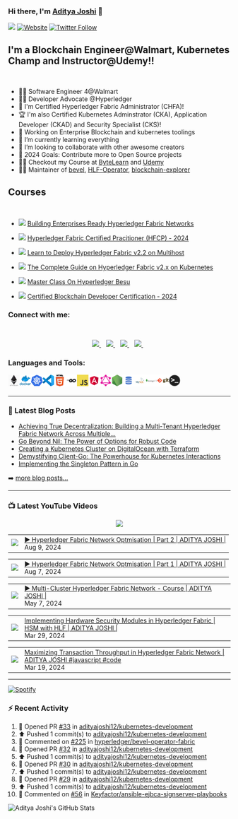 ### Hi there, I'm [Aditya Joshi][website] 👋
![](https://komarev.com/ghpvc/?username=adityajoshi12&style=flat-square&label=PROFILE+VIEWS)
[![Website](https://img.shields.io/website?label=adityajoshi.online&style=for-the-badge&url=https%3A%2F%2Fadityajoshi.online)](https://adityajoshi.online)
[![Twitter Follow](https://img.shields.io/twitter/follow/adityaajoshi12?color=1DA1F2&logo=twitter&style=for-the-badge)](https://twitter.com/intent/follow?original_referer=https%3A%2F%2Fgithub.com%2Fadityajoshi12&screen_name=adityaajoshi12)

## I'm a Blockchain Engineer@Walmart, Kubernetes Champ and Instructor@Udemy!!
<br>

- 👨‍💻 Software Engineer 4@Walmart
- 👨‍💻 Developer Advocate @Hyperledger
- 🔭 I'm Certified Hyperledger Fabric Administrator (CHFA)!
- 🏆 I'm also Certified Kubernetes Adminstrator (CKA), Application Developer (CKAD) and Security Specialist (CKS)!
- 🥅 Working on Enterprise Blockchain and kubernetes toolings
- 🌱 I’m currently learning everything
- 👯 I’m looking to collaborate with other awesome creators
- 🥅 2024 Goals: Contribute more to Open Source projects
- 👨‍💻 Checkout my Course at [ByteLearn](https://courses.bytelearn.in/s/store) and [Udemy](https://www.udemy.com/user/aditya-joshi-9/)
- 🦸‍♂️ Maintainer of [bevel](https://github.com/hyperledger/bevel), [HLF-Operator](https://github.com/hyperledger/bevel-operator-fabric), [blockchain-explorer](https://github.com/hyperledger-labs/blockchain-explorer)

## Courses
<br>

- <img src="https://d502jbuhuh9wk.cloudfront.net/courses/651a3f0ce4b05be61a8c93b5/651a3f0ce4b05be61a8c93b5_scaled_cover.jpg" width="100px"/> [Building Enterprises Ready Hyperledger Fabric Networks](https://courses.bytelearn.in/courses/Building-Enterprises-Ready-Hyperledger-Fabric-Networks-651a3f0ce4b05be61a8c93b5-651a3f0ce4b05be61a8c93b5)
- <img src="https://d502jbuhuh9wk.cloudfront.net/courses/6582a990e4b0f762acd78a07/6582a990e4b0f762acd78a07_scaled_cover.jpg" width="100px"/> [Hyperledger Fabric Certified Pracitioner (HFCP) - 2024](https://courses.bytelearn.in/courses/Hyperledger-Fabric-Certified-Practitioner-HFCP-6582a990e4b0f762acd78a07)
- <img src="https://img-c.udemycdn.com/course/240x135/3741540_d31f_4.jpg" width="100px"/> [Learn to Deploy Hyperledger Fabric v2.2 on Multihost](https://udemy.com/course/learn-to-deploy-hyperledger-fabric-v22-on-multihost/)

- <img src="https://img-c.udemycdn.com/course/240x135/3970920_6f16_4.jpg" width="100px"/> [The Complete Guide on Hyperledger Fabric v2.x on Kubernetes](https://www.udemy.com/course/hyperledger-fabric-on-kubernetes-complete-guide)

- <img src="https://img-c.udemycdn.com/course/240x135/3815532_1edc_2.jpg" width="100px"/> [Master Class On Hyperledger Besu](https://udemy.com/course/hyperledger-besu-master-class)

- <img src="https://img-c.udemycdn.com/course/240x135/3814476_e3c7.jpg" width="100px"/> [Certified Blockchain Developer Certification - 2024](https://www.udemy.com/course/certified-blockchain-developer-certification)



### Connect with me:
<br>
<p align='center'>

  <a target="_blank" rel="noopener noreferrer" href="https://twitter.com/adityaajoshi12">
    <img src="https://img.shields.io/badge/Twitter-1DA1F2?style=for-the-badge&logo=twitter&logoColor=white" />        
  </a>&nbsp;&nbsp;
  
  <a target="_blank" rel="noopener noreferrer" href="https://www.linkedin.com/in/adityajoshi12/">
    <img src="https://img.shields.io/badge/linkedin-%230077B5.svg?&style=for-the-badge&logo=linkedin&logoColor=white" />
  </a>&nbsp;&nbsp;
  
  <a target="_blank" rel="noopener noreferrer" href="https://www.instagram.com/joshiaditya12/">
    <img src="https://img.shields.io/badge/Instagram-E4405F?style=for-the-badge&logo=stack-overflow&logoColor=white" />
  </a>&nbsp;&nbsp;
  
  <a target="_blank" rel="noopener noreferrer" href="https://t.me/adityajoshi12">
    <img src="https://img.shields.io/badge/Telegram-2CA5E0?style=for-the-badge&logo=telegram&logoColor=white" />        
  </a>&nbsp;&nbsp;
</p>



### Languages and Tools:

[<img align="left" alt="Visual Studio Code" width="26px" src="https://raw.githubusercontent.com/github/explore/80688e429a7d4ef2fca1e82350fe8e3517d3494d/topics/ethereum/ethereum.png" />](https://www.ethereum.org/)

[<img align="left" alt="Visual Studio Code" width="26px" src="https://raw.githubusercontent.com/github/explore/80688e429a7d4ef2fca1e82350fe8e3517d3494d/topics/docker/docker.png" />](https://www.docker.com/)

[<img align="left" alt="Visual Studio Code" width="26px" src="https://raw.githubusercontent.com/github/explore/80688e429a7d4ef2fca1e82350fe8e3517d3494d/topics/kubernetes/kubernetes.png" />](https://kubernetes.io/)

[<img align="left" alt="Visual Studio Code" width="26px" src="https://raw.githubusercontent.com/github/explore/80688e429a7d4ef2fca1e82350fe8e3517d3494d/topics/visual-studio-code/visual-studio-code.png" />](https://code.visualstudio.com/)
[<img align="left" alt="HTML5" width="26px" src="https://raw.githubusercontent.com/github/explore/80688e429a7d4ef2fca1e82350fe8e3517d3494d/topics/html/html.png" />](https://en.wikipedia.org/wiki/html)

[<img align="left" alt="golang" width="26px" src="https://raw.githubusercontent.com/github/explore/80688e429a7d4ef2fca1e82350fe8e3517d3494d/topics/go/go.png" />](https://go.dev)
[<img align="left" alt="JavaScript" width="26px" src="https://raw.githubusercontent.com/github/explore/80688e429a7d4ef2fca1e82350fe8e3517d3494d/topics/javascript/javascript.png" />](https://www.javascript.com/)
[<img align="left" alt="Angular" width="26px" src="https://raw.githubusercontent.com/github/explore/80688e429a7d4ef2fca1e82350fe8e3517d3494d/topics/angular/angular.png" />](https://angular.io)

[<img align="left" alt="GraphQL" width="26px" src="https://raw.githubusercontent.com/github/explore/80688e429a7d4ef2fca1e82350fe8e3517d3494d/topics/graphql/graphql.png" />](https://graphql.org)
[<img align="left" alt="Node.js" width="26px" src="https://raw.githubusercontent.com/github/explore/80688e429a7d4ef2fca1e82350fe8e3517d3494d/topics/nodejs/nodejs.png" />](https://nodejs.org)
[<img align="left" alt="SQL" width="26px" src="https://raw.githubusercontent.com/github/explore/80688e429a7d4ef2fca1e82350fe8e3517d3494d/topics/sql/sql.png" />](https://en.wikipedia.org/wiki/sql)
[<img align="left" alt="MySQL" width="26px" src="https://raw.githubusercontent.com/github/explore/80688e429a7d4ef2fca1e82350fe8e3517d3494d/topics/mysql/mysql.png" />](https://mysql.com)
[<img align="left" alt="MongoDB" width="26px" src="https://raw.githubusercontent.com/github/explore/80688e429a7d4ef2fca1e82350fe8e3517d3494d/topics/mongodb/mongodb.png" />](https://mongodb.com)
[<img align="left" alt="Git" width="26px" src="https://raw.githubusercontent.com/github/explore/80688e429a7d4ef2fca1e82350fe8e3517d3494d/topics/git/git.png" />](https://git-scm.com)

[<img align="left" alt="Terminal" width="26px" src="https://raw.githubusercontent.com/github/explore/80688e429a7d4ef2fca1e82350fe8e3517d3494d/topics/terminal/terminal.png" />](https://en.wikipedia.org/wiki/computer_terminal)

<br />
<br />

---

### 📕 Latest Blog Posts

<!-- BLOG-POST-LIST:START -->
- [Achieving True Decentralization: Building a Multi-Tenant Hyperledger Fabric Network Across Multiple…](https://medium.com/coinmonks/achieving-true-decentralization-building-a-multi-tenant-hyperledger-fabric-network-across-multiple-1e085ddaea50?source=rss-63332736e4ac------2)
- [Go Beyond Nil: The Power of Options for Robust Code](https://levelup.gitconnected.com/go-beyond-nil-the-power-of-options-for-robust-code-f9cc3d568546?source=rss-63332736e4ac------2)
- [Creating a Kubernetes Cluster on DigitalOcean with Terraform](https://levelup.gitconnected.com/creating-a-kubernetes-cluster-on-digitalocean-with-terraform-78de18d53681?source=rss-63332736e4ac------2)
- [Demystifying Client-Go: The Powerhouse for Kubernetes Interactions](https://levelup.gitconnected.com/demystifying-client-go-the-powerhouse-for-kubernetes-interactions-44baa6d4d787?source=rss-63332736e4ac------2)
- [Implementing the Singleton Pattern in Go](https://levelup.gitconnected.com/implementing-the-singleton-pattern-in-go-7e0f8e88c82c?source=rss-63332736e4ac------2)
<!-- BLOG-POST-LIST:END -->

➡️ [more blog posts...](https://medium.com/@adityaprakashjoshi1)

---

### 📺 Latest YouTube Videos

<div align="center">

[<img src="https://img.shields.io/badge/-Subscribe-red?style=for-the-badge&logo=youtube&logoColor=white"/>](https://www.youtube.com/channel/UCL0SMt31uGzKqbKCQ7Zprxg?sub_confirmation=1)

</div>

<!-- YOUTUBE:START --><table><tr><td><a href="https://www.youtube.com/watch?v=SDutaPQ086Y"><img width="140px" src="https://i.ytimg.com/vi/SDutaPQ086Y/mqdefault.jpg"></a></td>
<td><a href="https://www.youtube.com/watch?v=SDutaPQ086Y">▶︎ Hyperledger Fabric Network Optmisation | Part 2 | ADITYA JOSHI |</a><br/>Aug 9, 2024</td></tr></table>
<table><tr><td><a href="https://www.youtube.com/watch?v=vZTKPFpokVw"><img width="140px" src="https://i.ytimg.com/vi/vZTKPFpokVw/mqdefault.jpg"></a></td>
<td><a href="https://www.youtube.com/watch?v=vZTKPFpokVw">▶︎ Hyperledger Fabric Network Optmisation | Part 1 | ADITYA JOSHI |</a><br/>Aug 7, 2024</td></tr></table>
<table><tr><td><a href="https://www.youtube.com/watch?v=USVFyhgO1Bo"><img width="140px" src="https://i.ytimg.com/vi/USVFyhgO1Bo/mqdefault.jpg"></a></td>
<td><a href="https://www.youtube.com/watch?v=USVFyhgO1Bo">▶ Multi-Cluster Hyperledger Fabric Network - Course | ADITYA JOSHI |</a><br/>May 7, 2024</td></tr></table>
<table><tr><td><a href="https://www.youtube.com/watch?v=sYVAqijlz30"><img width="140px" src="https://i.ytimg.com/vi/sYVAqijlz30/mqdefault.jpg"></a></td>
<td><a href="https://www.youtube.com/watch?v=sYVAqijlz30">Implementing Hardware Security Modules in Hyperledger Fabric | HSM with HLF | ADITYA JOSHI |</a><br/>Mar 29, 2024</td></tr></table>
<table><tr><td><a href="https://www.youtube.com/watch?v=1GAwKFUPKV4"><img width="140px" src="https://i.ytimg.com/vi/1GAwKFUPKV4/mqdefault.jpg"></a></td>
<td><a href="https://www.youtube.com/watch?v=1GAwKFUPKV4">Maximizing Transaction Throughput in Hyperledger Fabric Network | ADITYA JOSHI  #javascript #code</a><br/>Mar 19, 2024</td></tr></table>
<!-- YOUTUBE:END -->


---

[![Spotify](https://spotify-adityajoshi12.vercel.app/api/spotify)](https://open.spotify.com/user/skoldlhi3ffyvmx2ev5b8furk)


### :zap: Recent Activity

<!--RECENT_ACTIVITY:start-->
1. 💪 Opened PR [#33](https://github.com/adityajoshi12/kubernetes-development/pull/33) in [adityajoshi12/kubernetes-development](https://github.com/adityajoshi12/kubernetes-development)
2. ⬆️ Pushed 1 commit(s) to [adityajoshi12/kubernetes-development](https://github.com/adityajoshi12/kubernetes-development)
3. 💬 Commented on [#225](https://github.com/hyperledger/bevel-operator-fabric/issues/225#issuecomment-2260010319) in [hyperledger/bevel-operator-fabric](https://github.com/hyperledger/bevel-operator-fabric)
4. 💪 Opened PR [#32](https://github.com/adityajoshi12/kubernetes-development/pull/32) in [adityajoshi12/kubernetes-development](https://github.com/adityajoshi12/kubernetes-development)
5. ⬆️ Pushed 1 commit(s) to [adityajoshi12/kubernetes-development](https://github.com/adityajoshi12/kubernetes-development)
6. 💪 Opened PR [#30](https://github.com/adityajoshi12/kubernetes-development/pull/30) in [adityajoshi12/kubernetes-development](https://github.com/adityajoshi12/kubernetes-development)
7. ⬆️ Pushed 1 commit(s) to [adityajoshi12/kubernetes-development](https://github.com/adityajoshi12/kubernetes-development)
8. 💪 Opened PR [#29](https://github.com/adityajoshi12/kubernetes-development/pull/29) in [adityajoshi12/kubernetes-development](https://github.com/adityajoshi12/kubernetes-development)
9. ⬆️ Pushed 1 commit(s) to [adityajoshi12/kubernetes-development](https://github.com/adityajoshi12/kubernetes-development)
10. 💬 Commented on [#56](https://github.com/Keyfactor/ansible-ejbca-signserver-playbooks/pull/56#issuecomment-2205116364) in [Keyfactor/ansible-ejbca-signserver-playbooks](https://github.com/Keyfactor/ansible-ejbca-signserver-playbooks)
<!--RECENT_ACTIVITY:end-->


<p align='center'>
<a href="https://github-readme-stats-cqs1s6mnh-adityajoshi12.vercel.app/api?username=adityajoshi12&show_icons=true&hide_border=true&count_private=true" target="_blank" rel="noopener noreferrer">
  <img align="left" alt="Aditya Joshi's GitHub Stats" src="https://github-readme-stats-cqs1s6mnh-adityajoshi12.vercel.app/api?username=adityajoshi12&show_icons=true&hide_border=true&count_private=true" />
</a>
</p>



[website]: https://adityajoshi.online
[course]: https://courses.bytelearn.in/s/store
[twitter]: https://twitter.com/adityaajoshi12
[instagram]: https://instagram.com/aditya_joshi_official
[linkedin]: https://linkedin.com/in/adityajoshi12

